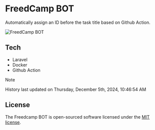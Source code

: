 # FreedCamp BOT

Automatically assign an ID before the task title based on Github Action.

![FreedCamp BOT](https://repository-images.githubusercontent.com/737932867/7d34798b-2680-471c-b089-a78a718d3d6a)

## Tech

- Laravel
- Docker
- Github Action

> [!NOTE]  
> History last updated on Thursday, December 5th, 2024, 10:46:54 AM

## License

The Freedcamp BOT is open-sourced software licensed under the [MIT license](https://opensource.org/licenses/MIT).
